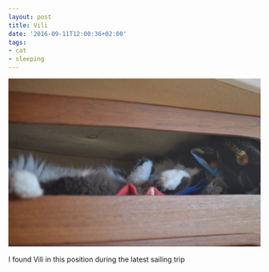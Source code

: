 ```yaml
---
layout: post
title: Vili
date: '2016-09-11T12:00:36+02:00'
tags:
- cat
- sleeping
---
```

 ![Vili](/files/tumblr_od6y22CjTf1tq106bo1_1280.jpg)

I found Vili in this position during the latest sailing trip


